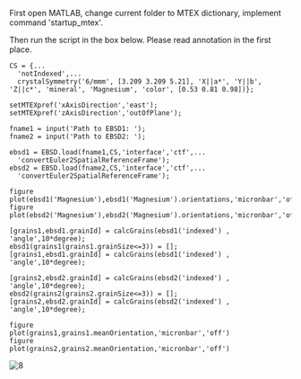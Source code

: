 First open MATLAB, change current folder to MTEX dictionary, implement command 'startup_mtex'.

Then run the script in the box below. Please read annotation in the first place.

```
CS = {... 
  'notIndexed',...
  crystalSymmetry('6/mmm', [3.209 3.209 5.21], 'X||a*', 'Y||b', 'Z||c*', 'mineral', 'Magnesium', 'color', [0.53 0.81 0.98])};

setMTEXpref('xAxisDirection','east');
setMTEXpref('zAxisDirection','outOfPlane');

fname1 = input('Path to EBSD1: ');
fname2 = input('Path to EBSD2: ');

ebsd1 = EBSD.load(fname1,CS,'interface','ctf',...
  'convertEuler2SpatialReferenceFrame');
ebsd2 = EBSD.load(fname2,CS,'interface','ctf',...
  'convertEuler2SpatialReferenceFrame');

figure
plot(ebsd1('Magnesium'),ebsd1('Magnesium').orientations,'micronbar','off');
figure
plot(ebsd2('Magnesium'),ebsd2('Magnesium').orientations,'micronbar','off');
```

```
[grains1,ebsd1.grainId] = calcGrains(ebsd1('indexed') , 'angle',10*degree);
ebsd1(grains1(grains1.grainSize<=3)) = [];
[grains1,ebsd1.grainId] = calcGrains(ebsd1('indexed') , 'angle',10*degree);

[grains2,ebsd2.grainId] = calcGrains(ebsd2('indexed') , 'angle',10*degree);
ebsd2(grains2(grains2.grainSize<=3)) = [];
[grains2,ebsd2.grainId] = calcGrains(ebsd2('indexed') , 'angle',10*degree);

figure
plot(grains1,grains1.meanOrientation,'micronbar','off')
figure
plot(grains2,grains2.meanOrientation,'micronbar','off')
```
![8](https://github.com/TrackRex/Track-Rex/assets/161822160/7b8f59f6-d946-40ba-aa03-7fd105af24bc)

